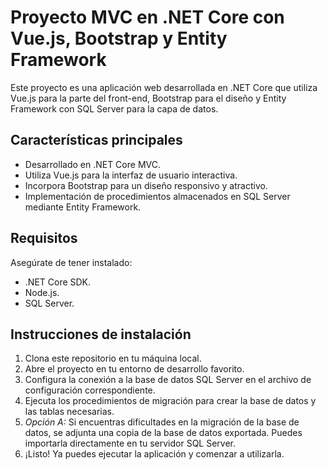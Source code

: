 # Proyecto MVC en .NET Core con Vue.js, Bootstrap y Entity Framework

Este proyecto es una aplicación web desarrollada en .NET Core que utiliza Vue.js para la parte del front-end, Bootstrap para el diseño y Entity Framework con SQL Server para la capa de datos.

## Características principales
* Desarrollado en .NET Core MVC.
* Utiliza Vue.js para la interfaz de usuario interactiva.
* Incorpora Bootstrap para un diseño responsivo y atractivo.
* Implementación de procedimientos almacenados en SQL Server mediante Entity Framework.

## Requisitos
Asegúrate de tener instalado:
* .NET Core SDK.
* Node.js.
* SQL Server.

## Instrucciones de instalación
1. Clona este repositorio en tu máquina local.
2. Abre el proyecto en tu entorno de desarrollo favorito.
3. Configura la conexión a la base de datos SQL Server en el archivo de configuración correspondiente.
4. Ejecuta los procedimientos de migración para crear la base de datos y las tablas necesarias.
5. *Opción A:* Si encuentras dificultades en la migración de la base de datos, se adjunta una copia de la base de datos exportada. Puedes importarla directamente en tu servidor SQL Server.
6. ¡Listo! Ya puedes ejecutar la aplicación y comenzar a utilizarla.
